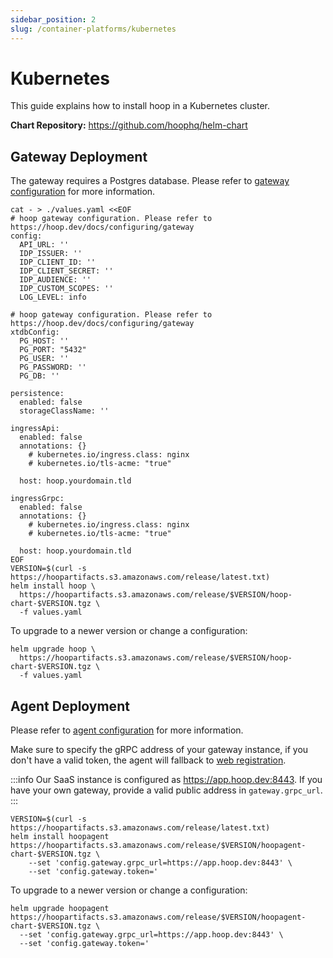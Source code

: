 ```yaml
---
sidebar_position: 2
slug: /container-platforms/kubernetes
---
```


# Kubernetes

This guide explains how to install hoop in a Kubernetes cluster.

**Chart Repository:** https://github.com/hoophq/helm-chart

## Gateway Deployment

The gateway requires a Postgres database. Please refer to [gateway configuration](../../configuring/gateway.md) for more information.

```shell
cat - > ./values.yaml <<EOF
# hoop gateway configuration. Please refer to https://hoop.dev/docs/configuring/gateway
config:
  API_URL: ''
  IDP_ISSUER: ''
  IDP_CLIENT_ID: ''
  IDP_CLIENT_SECRET: ''
  IDP_AUDIENCE: ''
  IDP_CUSTOM_SCOPES: ''
  LOG_LEVEL: info

# hoop gateway configuration. Please refer to https://hoop.dev/docs/configuring/gateway
xtdbConfig:
  PG_HOST: ''
  PG_PORT: "5432"
  PG_USER: ''
  PG_PASSWORD: ''
  PG_DB: ''

persistence:
  enabled: false
  storageClassName: ''

ingressApi:
  enabled: false
  annotations: {}
    # kubernetes.io/ingress.class: nginx
    # kubernetes.io/tls-acme: "true"

  host: hoop.yourdomain.tld

ingressGrpc:
  enabled: false
  annotations: {}
    # kubernetes.io/ingress.class: nginx
    # kubernetes.io/tls-acme: "true"

  host: hoop.yourdomain.tld
EOF
VERSION=$(curl -s https://hoopartifacts.s3.amazonaws.com/release/latest.txt)
helm install hoop \
  https://hoopartifacts.s3.amazonaws.com/release/$VERSION/hoop-chart-$VERSION.tgz \
  -f values.yaml
```

To upgrade to a newer version or change a configuration:

```shell
helm upgrade hoop \
  https://hoopartifacts.s3.amazonaws.com/release/$VERSION/hoop-chart-$VERSION.tgz \
  -f values.yaml
```

## Agent Deployment

Please refer to [agent configuration](../../configuring/agent.md) for more information.

Make sure to specify the gRPC address of your gateway instance, if you don't have a valid token, 
the agent will fallback to [web registration](../../configuring/agent.md#web-registration).

:::info
Our SaaS instance is configured as https://app.hoop.dev:8443. If you have your own gateway, provide a valid public address in `gateway.grpc_url`.
:::

```shell
VERSION=$(curl -s https://hoopartifacts.s3.amazonaws.com/release/latest.txt)
helm install hoopagent https://hoopartifacts.s3.amazonaws.com/release/$VERSION/hoopagent-chart-$VERSION.tgz \
    --set 'config.gateway.grpc_url=https://app.hoop.dev:8443' \
    --set 'config.gateway.token='
```

To upgrade to a newer version or change a configuration:

```shell
helm upgrade hoopagent https://hoopartifacts.s3.amazonaws.com/release/$VERSION/hoopagent-chart-$VERSION.tgz \
  --set 'config.gateway.grpc_url=https://app.hoop.dev:8443' \
  --set 'config.gateway.token='
```